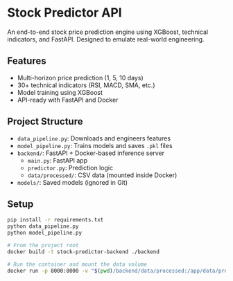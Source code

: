 # Stock Predictor API

An end-to-end stock price prediction engine using XGBoost, technical indicators, and FastAPI. Designed to emulate real-world engineering.

## Features
- Multi-horizon price prediction (1, 5, 10 days)
- 30+ technical indicators (RSI, MACD, SMA, etc.)
- Model training using XGBoost
- API-ready with FastAPI and Docker

## Project Structure
- `data_pipeline.py`: Downloads and engineers features
- `model_pipeline.py`: Trains models and saves `.pkl` files
- `backend/`: FastAPI + Docker-based inference server
  - `main.py`: FastAPI app
  - `predictor.py`: Prediction logic
  - `data/processed/`: CSV data (mounted inside Docker)
- `models/`: Saved models (ignored in Git)

## Setup
```bash
pip install -r requirements.txt
python data_pipeline.py
python model_pipeline.py

# From the project root
docker build -t stock-predictor-backend ./backend

# Run the container and mount the data volume
docker run -p 8000:8000 -v "$(pwd)/backend/data/processed:/app/data/processed" stock-predictor-backend